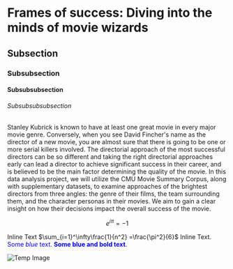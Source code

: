<!-- Don't add layout -->

# Frames of success: Diving into the minds of movie wizards

## Subsection

### Subsubsection

#### Subsubsubsection

###### Subsubsubsubsection

Stanley Kubrick is known to have at least one great movie in every major movie genre. Conversely, when you see David Fincher's name as the director of a new movie, you are almost sure that there is going to be one or more serial killers involved. The directorial approach of the most successful directors can be so different and taking the right directorial approaches early can lead a director to achieve significant success in their career, and is believed to be the main factor determining the quality of the movie. In this data analysis project, we will utilize the CMU Movie Summary Corpus, along with supplementary datasets, to examine approaches of the brightest directors from three angles: the genre of their films, the team surrounding them, and the character personas in their movies. We aim to gain a clear insight on how their decisions impact the overall success of the movie.

$$
e^{i \pi} = -1$$

Inline Text $\sum_{i=1}^\infty\frac{1}{n^2} =\frac{\pi^2}{6}$ Inline Text. <span style="color:blue">Some *blue* text</span>. <span style="color: blue; font-weight: bold;">Some blue and bold text</span>.

![Temp Image](https://i.postimg.cc/L8ZnDTVR/image-2023-12-11-214623541.png)